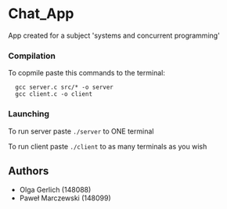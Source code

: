 # Chat_App
App created for a subject 'systems and concurrent programming'

### Compilation
To copmile paste this commands to the terminal:
```
  gcc server.c src/* -o server
  gcc client.c -o client
```
 
### Launching
To run server paste ```./server``` to ONE terminal

To run client paste ```./client``` to as many terminals as you wish

## Authors
 - Olga Gerlich (148088)
 - Paweł Marczewski (148099)
